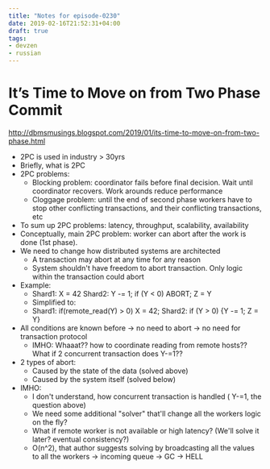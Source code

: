 ```yaml
---
title: "Notes for episode-0230"
date: 2019-02-16T21:52:31+04:00
draft: true
tags:
- devzen
- russian
---
```


# It’s Time to Move on from Two Phase Commit
http://dbmsmusings.blogspot.com/2019/01/its-time-to-move-on-from-two-phase.html

- 2PC is used in industry > 30yrs
- Briefly, what is 2PC
- 2PC problems:
    - Blocking problem: coordinator fails before final decision. Wait until coordinator recovers. Work arounds reduce performance
    - Cloggage problem: until the end of second phase workers have to stop other conflicting transactions, and their conflicting transactions, etc
- To sum up 2PC problems: latency, throughput, scalability, availability
- Conceptually, main 2PC problem: worker can abort after the work is done (1st phase).
- We need to change how distributed systems are architected
    - A transaction may abort at any time for any reason
    - System shouldn't have freedom to abort transaction. Only logic within the transaction could abort
- Example:
    - Shard1: X = 42   Shard2: Y -= 1; if (Y &lt; 0) ABORT; Z = Y
    - Simplified to:
    - Shard1: if(remote_read(Y) &gt; 0) X = 42;    Shard2: if (Y &gt; 0) {Y -= 1; Z = Y}
- All conditions are known before -> no need to abort -> no need for transaction protocol
    - IMHO: Whaaat?? how to coordinate reading from remote hosts?? What if 2 concurrent transaction does Y-=1??
- 2 types of abort:
    - Caused by the state of the data (solved above)
    - Caused by the system itself (solved below)
- IMHO:
    - I don't understand, how concurrent transaction is handled ( Y-=1, the question above)
    - We need some additional "solver" that'll change all the workers logic on the fly?
    - What if remote worker is not available or high latency? (We'll solve it later? eventual consistency?)
    - O(n^2), that author suggests solving by broadcasting all the values to all the workers -> incoming queue -> GC -> HELL 
